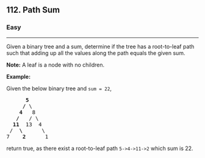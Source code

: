 <h2>112. Path Sum</h2><h3>Easy</h3><hr><div><p>Given a binary tree and a sum, determine if the tree has a root-to-leaf path such that adding up all the values along the path equals the given sum.</p>

<p><strong>Note:</strong>&nbsp;A leaf is a node with no children.</p>

<p><strong>Example:</strong></p>

<p>Given the below binary tree and <code>sum = 22</code>,</p>

<pre>      <strong>5</strong>
     <strong>/</strong> \
    <strong>4</strong>   8
   <strong>/</strong>   / \
  <strong>11</strong>  13  4
 /  <strong>\</strong>      \
7    <strong>2</strong>      1
</pre>

<p>return true, as there exist a root-to-leaf path <code>5-&gt;4-&gt;11-&gt;2</code> which sum is 22.</p>
</div>